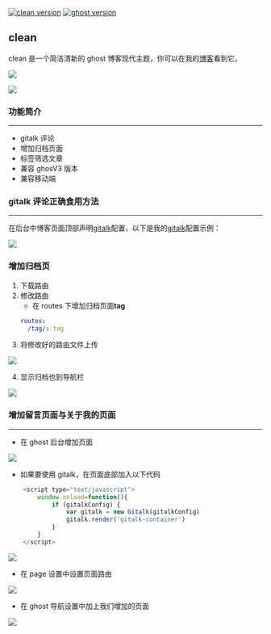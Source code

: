 [![clean version](https://img.shields.io/badge/release-v1.1-blue.svg)](https://github.com/caviare/clean/releases)
[![ghost version](https://img.shields.io/badge/ghost-v3.12.1-brightgreen.svg)](https://github.com/TryGhost/Ghost/releases)

## clean

clean 是一个简洁清新的 ghost 博客现代主题，你可以在我的[博客](https://www.imcaviare.com)看到它。

![](https://ww1.sinaimg.cn/large/005M2kKhly1fy4v6idun0j318g0tjdst.jpg)

![](https://ww1.sinaimg.cn/large/005M2kKhly1fy4v7agyghj318g0tn79h.jpg)

### 功能简介

---

- gitalk 评论
- 增加归档页面
- 标签筛选文章
- 兼容 ghosV3 版本
- 兼容移动端

### gitalk 评论正确食用方法

---

在后台中博客页面顶部声明[gitalk](https://github.com/gitalk/gitalk)配置，以下是我的[gitalk](https://github.com/gitalk/gitalk)配置示例：

![](https://ww1.sinaimg.cn/large/005M2kKhly1gdkyyz2uxhj33n01la4e3.jpg)

### 增加归档页

1. 下载路由
2. 修改路由
   - 在 routes 下增加归档页面**tag**
   ```yaml
   routes:
     /tag/: tag
   ```
3. 将修改好的路由文件上传

![](https://ww1.sinaimg.cn/large/005M2kKhly1gdl2im6faoj33h61m2dsa.jpg)

4. 显示归档也到导航栏

![](https://ww1.sinaimg.cn/large/005M2kKhly1gdkze8e18wj33xg1nc4qq.jpg)

### 增加留言页面与关于我的页面

---

- 在 ghost 后台增加页面

![](https://ww1.sinaimg.cn/large/005M2kKhly1gdl5s093nbj33rs1oik0h.jpg)

- 如果要使用 gitalk，在页面底部加入以下代码

```javascript
    <script type="text/javascript">
        window.onload=function(){
            if (gitalkConfig) {
                var gitalk = new Gitalk(gitalkConfig)
                gitalk.render('gitalk-container')
            }
        }
    </script>
```

![](https://ww1.sinaimg.cn/large/005M2kKhly1gdl5s0hilsj33wo1scwy1.jpg)

- 在 page 设置中设置页面路由

![](https://ww1.sinaimg.cn/large/005M2kKhly1gdl5s0twahj33vi1naax9.jpg)

- 在 ghost 导航设置中加上我们增加的页面

![](https://ww1.sinaimg.cn/large/005M2kKhly1gdkze8e18wj33xg1nc4qq.jpg)
